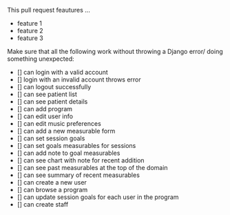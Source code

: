 This pull request feautures ...

- feature 1
- feature 2
- feature 3

Make sure that all the following work without throwing a Django error/ doing something unexpected:
- [] can login with a valid account
- [] login with an invalid account throws error
- [] can logout successfully
- [] can see patient list
- [] can see patient details
- [] can add program
- [] can edit user info
- [] can edit music preferences
- [] can add a new measurable form
- [] can set session goals
- [] can set goals measurables for sessions
- [] can add note to goal measurables
- [] can see chart with note for recent addition
- [] can see past measurables at the top of the domain
- [] can see summary of recent measurables
- [] can create a new user
- [] can browse a program
- [] can update session goals for each user in the program
- [] can create staff



